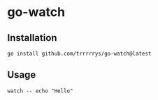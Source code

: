 # go-watch

## Installation
```
go install github.com/trrrrrys/go-watch@latest
```
## Usage

```
watch -- echo "Hello"
```

